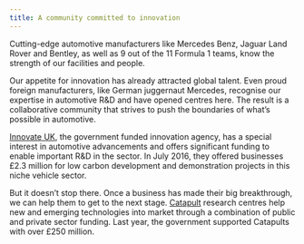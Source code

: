 ```yaml
---
title: A community committed to innovation
---
```


Cutting-edge automotive manufacturers like Mercedes Benz, Jaguar Land Rover and Bentley, as well as 9 out of the 11 Formula 1 teams, know the strength of our facilities and people.  

Our appetite for innovation has already attracted global talent. Even proud foreign manufacturers, like German juggernaut Mercedes, recognise our expertise in automotive R&D and have opened centres here. The result is a collaborative community that strives to push the boundaries of what’s possible in automotive.

[Innovate UK](https://www.gov.uk/government/organisations/innovate-uk), the government funded innovation agency, has a special interest in automotive advancements and offers significant funding to enable important R&D in the sector. In July 2016, they offered businesses £2.3 million for low carbon development and demonstration projects in this niche vehicle sector.

But it doesn’t stop there. Once a business has made their big breakthrough, we can help them to get to the next stage. [Catapult](https://www.catapult.org.uk/) research centres help new and emerging technologies into market through a combination of public and private sector funding. Last year, the government supported Catapults with over £250 million.